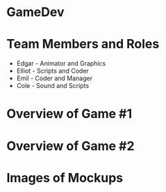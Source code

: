 # GameDev

# Team Members and Roles
* Edgar - Animator and Graphics
* Elliot - Scripts and Coder
* Emil - Coder and Manager
* Cole - Sound and Scripts

# Overview of Game #1

# Overview of Game #2

# Images of Mockups
